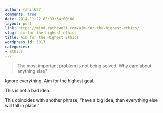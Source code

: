 ```yaml
---
author: rahil627
comments: true
date: 2014-11-22 05:33:34+00:00
layout: post
link: https://mind.rathewolf.com/aim-for-the-highest-ethics/
slug: aim-for-the-highest-ethics
title: Aim for the Highest Ethics
wordpress_id: 3017
categories:
- Ethics
---
```


<blockquote>The most important problem is not being solved. Why care about anything else?</blockquote>



Ignore everything. Aim for the highest goal.

This is not a bad idea.

This coincides with another phrase, "have a big idea, then everything else will fall in place."
